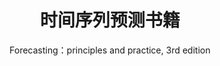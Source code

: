 ---
title: 时间序列预测书籍
subtitle: Forecasting：principles and practice, 3rd edition
list_pages: true
order_by: title
---